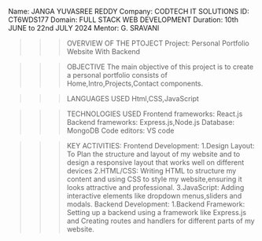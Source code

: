 Name: JANGA YUVASREE REDDY
Company: CODTECH IT SOLUTIONS
ID: CT6WDS177
Domain: FULL STACK WEB DEVELOPMENT
Duration: 10th JUNE to 22nd JULY 2024
Mentor: G. SRAVANI

>>>OVERVIEW OF THE PTOJECT
Project: Personal Portfolio Website With Backend

>>>OBJECTIVE
The main objective of this project is to create a personal portfolio consists of Home,Intro,Projects,Contact components.

>>>LANGUAGES USED
Html,CSS,JavaScript

>>>TECHNOLOGIES USED
Frontend frameworks: React.js
Backend frameworks: Express.js,Node.js
Database: MongoDB
Code editors: VS code

>>>KEY ACTIVITIES:
Frontend Development:
1.Design Layout: To Plan the structure and layout of my website and to design a responsive layout that works well on different devices
2.HTML/CSS: Writing HTML to structure my content and using CSS to style my website,ensuring it looks attractive and professional.
3.JavaScript: Adding interactive elements like dropdown menus,sliders and modals.
Backend Development:
1.Backend Framework: Setting up a backend using a framework like Express.js and Creating routes and handlers for different parts of my website.

